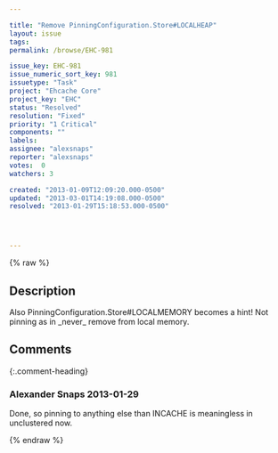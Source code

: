 ```yaml
---

title: "Remove PinningConfiguration.Store#LOCALHEAP"
layout: issue
tags: 
permalink: /browse/EHC-981

issue_key: EHC-981
issue_numeric_sort_key: 981
issuetype: "Task"
project: "Ehcache Core"
project_key: "EHC"
status: "Resolved"
resolution: "Fixed"
priority: "1 Critical"
components: ""
labels: 
assignee: "alexsnaps"
reporter: "alexsnaps"
votes:  0
watchers: 3

created: "2013-01-09T12:09:20.000-0500"
updated: "2013-03-01T14:19:08.000-0500"
resolved: "2013-01-29T15:18:53.000-0500"




---
```


{% raw %}

## Description

<div markdown="1" class="description">

Also PinningConfiguration.Store#LOCALMEMORY becomes a hint! Not pinning as in \_never\_ remove from local memory. 

</div>

## Comments


{:.comment-heading}
### **Alexander Snaps** <span class="date">2013-01-29</span>

<div markdown="1" class="comment">

Done, so pinning to anything else than INCACHE is meaningless in unclustered now.

</div>



{% endraw %}
